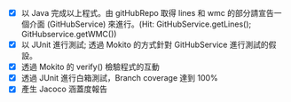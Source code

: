 -[X] 以 Java 完成以上程式。由 gitHubRepo 取得 lines 和 wmc 的部分請宣告一個介面 (GitHubService) 來進行。(Hit: GitHubService.getLines(); GitHubservice.getWMC())
-[X] 以 JUnit 進行測試; 透過 Mokito 的方式針對 GitHubService 進行測試的假設。
-[X] 透過 Mokito 的 verify() 檢驗程式的互動
-[X] 透過 JUnit 進行白箱測試，Branch coverage 達到 100%
-[X] 產生 Jacoco 涵蓋度報告
